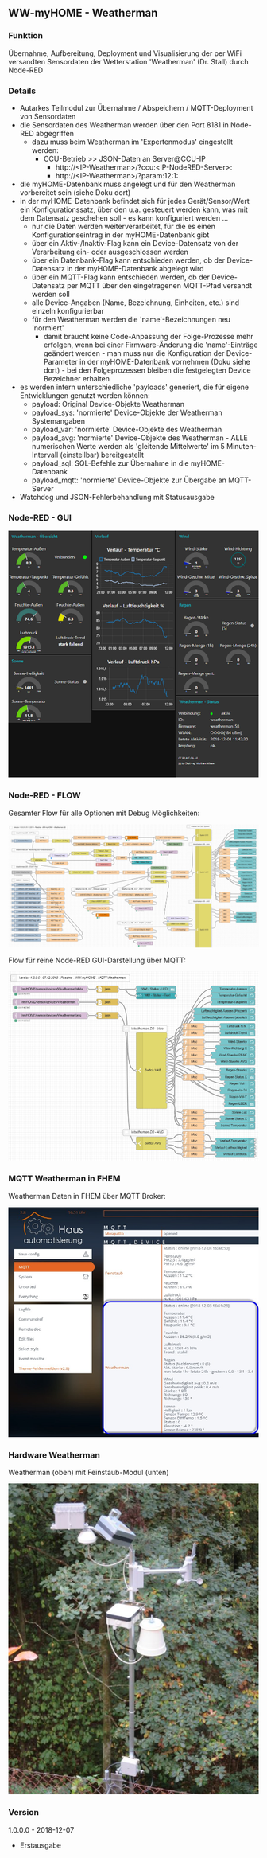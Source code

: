 ## WW-myHOME - Weatherman

### Funktion
Übernahme, Aufbereitung, Deployment und Visualisierung der per WiFi versandten Sensordaten der Wetterstation 'Weatherman' (Dr. Stall) durch Node-RED

### Details
- Autarkes Teilmodul zur Übernahme / Abspeichern / MQTT-Deployment von Sensordaten
- die Sensordaten des Weatherman werden über den Port 8181 in Node-RED abgegriffen
  - dazu muss beim Weatherman im 'Expertenmodus' eingestellt werden:
    - CCU-Betrieb >> JSON-Daten an Server@CCU-IP
      - http://<IP-Weatherman\>/?ccu:<IP-NodeRED-Server\>:
      - http://<IP-Weatherman\>/?param:12:1:
- die myHOME-Datenbank muss angelegt und für den Weatherman vorbereitet sein (siehe Doku dort)
- in der myHOME-Datenbank befindet sich für jedes Gerät/Sensor/Wert ein Konfigurationssatz, über den u.a. gesteuert werden kann, was mit dem Datensatz geschehen soll - es kann konfiguriert werden ...
  - nur die Daten werden weiterverarbeitet, für die es einen Konfigurationseintrag in der myHOME-Datenbank gibt
  - über ein Aktiv-/Inaktiv-Flag kann ein Device-Datensatz von der Verarbeitung ein- oder ausgeschlossen werden
  - über ein Datenbank-Flag kann entschieden werden, ob der Device-Datensatz in der myHOME-Datenbank abgelegt wird
  - über ein MQTT-Flag kann entschieden werden, ob der Device-Datensatz per MQTT über den eingetragenen MQTT-Pfad versandt werden soll
  - alle Device-Angaben (Name, Bezeichnung, Einheiten, etc.) sind einzeln konfigurierbar
  - für den Weatherman werden die 'name'-Bezeichnungen neu 'normiert'
    - damit braucht keine Code-Anpassung der Folge-Prozesse mehr erfolgen, wenn bei einer Firmware-Änderung die 'name'-Einträge geändert werden - man muss nur die Konfiguration der Device-Parameter in der myHOME-Datenbank vornehmen (Doku siehe dort) - bei den Folgeprozessen bleiben die festgelegten Device Bezeichner erhalten
- es werden intern unterschiedliche 'payloads' generiert, die für eigene Entwicklungen genutzt werden können:
  - payload: Original Device-Objekte Weatherman
  - payload_sys: 'normierte' Device-Objekte der Weatherman Systemangaben
  - payload_var: 'normierte' Device-Objekte des Weatherman
  - payload_avg: 'normierte' Device-Objekte des Weatherman - ALLE numerischen Werte werden als 'gleitende Mittelwerte' im 5 Minuten-Intervall (einstellbar) bereitgestellt
  - payload_sql: SQL-Befehle zur Übernahme in die myHOME-Datenbank
  - payload_mqtt: 'normierte' Device-Objekte zur Übergabe an MQTT-Server
- Watchdog und JSON-Fehlerbehandlung mit Statusausgabe

### Node-RED - GUI

![Node-RED - GUI -  WW-myHOME - Weatherman](./img/NodeRED_GUI_Weatherman_1.0.jpg)

### Node-RED - FLOW

Gesamter Flow für alle Optionen mit Debug Möglichkeiten:

![Node-RED - FLOW -  WW-myHOME - Weatherman](./img/NodeRED_FLOW_Weatherman_1.0.jpg)

Flow für reine Node-RED GUI-Darstellung über MQTT:

![Node-RED - FLOW -  WW-myHOME - Weatherman - MQTT](./img/NodeRED_FLOW_Weatherman_MQTT_1.0.jpg)

### MQTT Weatherman in FHEM

Weatherman Daten in FHEM über MQTT Broker:

![Node-RED - Weatherman - MQTT - FHEM](./img/FHEM_Weatherman.jpg)

### Hardware Weatherman

Weatherman (oben) mit Feinstaub-Modul (unten)

![Hardware - Weatherman](./img/Hardware_Weatherman_Feinstaub.jpg)

### Version

1.0.0.0 - 2018-12-07
- Erstausgabe
